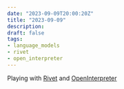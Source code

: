 ```yaml
---
date: "2023-09-09T20:00:20Z"
title: "2023-09-09"
description:
draft: false
tags:
- language_models
- rivet
- open_interpreter
---
```


Playing with [Rivet](https://rivet.ironcladapp.com/) and [OpenInterpreter](https://openinterpreter.com/)